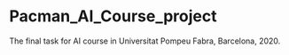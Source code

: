 # Pacman_AI_Course_project

The final task for AI course in Universitat Pompeu Fabra, Barcelona, 2020.
